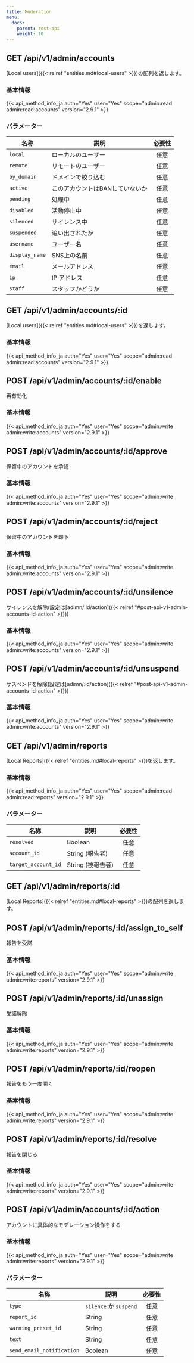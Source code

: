 ```yaml
---
title: Moderation
menu:
  docs:
    parent: rest-api
    weight: 10
---
```


## GET /api/v1/admin/accounts

[Local users]({{< relref "entities.md#local-users" >}})の配列を返します。

### 基本情報

{{< api_method_info_ja auth="Yes" user="Yes" scope="admin:read admin:read:accounts" version="2.9.1" >}}

### パラメーター

|名称|説明|必要性|
|----|-----------|:------:|
| `local` | ローカルのユーザー | 任意 |
| `remote` | リモートのユーザー | 任意 |
| `by_domain` | ドメインで絞り込む | 任意 |
| `active` | このアカウントはBANしていないか | 任意 |
| `pending` | 処理中 | 任意 |
| `disabled` | 活動停止中 | 任意 |
| `silenced` | サイレンス中 | 任意 |
| `suspended` | 追い出されたか | 任意 |
| `username` | ユーザー名 | 任意 |
| `display_name` | SNS上の名前 | 任意 |
| `email` | メールアドレス | 任意 |
| `ip` | IP アドレス | 任意 |
| `staff` | スタッフかどうか | 任意 |

## GET /api/v1/admin/accounts/:id

[Local users]({{< relref "entities.md#local-users" >}})を返します。

### 基本情報

{{< api_method_info_ja auth="Yes" user="Yes" scope="admin:read admin:read:accounts" version="2.9.1" >}}

## POST /api/v1/admin/accounts/:id/enable

再有効化

### 基本情報

{{< api_method_info_ja auth="Yes" user="Yes" scope="admin:write admin:write:accounts" version="2.9.1" >}}

## POST /api/v1/admin/accounts/:id/approve

保留中のアカウントを承認

### 基本情報

{{< api_method_info_ja auth="Yes" user="Yes" scope="admin:write admin:write:accounts" version="2.9.1" >}}

## POST /api/v1/admin/accounts/:id/reject

保留中のアカウントを却下

### 基本情報

{{< api_method_info_ja auth="Yes" user="Yes" scope="admin:write admin:write:accounts" version="2.9.1" >}}

## POST /api/v1/admin/accounts/:id/unsilence

サイレンスを解除(設定は[adimn/:id/action]({{< relref "#post-api-v1-admin-accounts-id-action" >}}))

### 基本情報

{{< api_method_info_ja auth="Yes" user="Yes" scope="admin:write admin:write:accounts" version="2.9.1" >}}

## POST /api/v1/admin/accounts/:id/unsuspend

サスペンドを解除(設定は[adimn/:id/action]({{< relref "#post-api-v1-admin-accounts-id-action" >}}))

### 基本情報

{{< api_method_info_ja auth="Yes" user="Yes" scope="admin:write admin:write:accounts" version="2.9.1" >}}

## GET /api/v1/admin/reports

[Local Reports]({{< relref "entities.md#local-reports" >}})を返します。

### 基本情報

{{< api_method_info_ja auth="Yes" user="Yes" scope="admin:read admin:read:reports" version="2.9.1" >}}

### パラメーター

|名称|説明|必要性|
|----|-----------|:------:|
| `resolved` | Boolean | 任意 |
| `account_id` | String (報告者) | 任意 |
| `target_account_id` | String (被報告者) | 任意 |

## GET /api/v1/admin/reports/:id

[Local Reports]({{< relref "entities.md#local-reports" >}})の配列を返します。

## POST /api/v1/admin/reports/:id/assign_to_self

報告を受諾

### 基本情報

{{< api_method_info_ja auth="Yes" user="Yes" scope="admin:write admin:write:reports" version="2.9.1" >}}

## POST /api/v1/admin/reports/:id/unassign

受諾解除

### 基本情報

{{< api_method_info_ja auth="Yes" user="Yes" scope="admin:write admin:write:reports" version="2.9.1" >}}

## POST /api/v1/admin/reports/:id/reopen

報告をもう一度開く

### 基本情報

{{< api_method_info_ja auth="Yes" user="Yes" scope="admin:write admin:write:reports" version="2.9.1" >}}

## POST /api/v1/admin/reports/:id/resolve

報告を閉じる

### 基本情報

{{< api_method_info_ja auth="Yes" user="Yes" scope="admin:write admin:write:reports" version="2.9.1" >}}

## POST /api/v1/admin/accounts/:id/action

アカウントに具体的なモデレーション操作をする

### 基本情報

{{< api_method_info_ja auth="Yes" user="Yes" scope="admin:write admin:write:reports" version="2.9.1" >}}

### パラメーター

|名称|説明|必要性|
|----|-----------|:------:|
| `type` | `silence` か `suspend` | 任意 |
| `report_id` | String | 任意 |
| `warning_preset_id` | String | 任意 |
| `text` | String | 任意 |
| `send_email_notification` | Boolean | 任意 |
